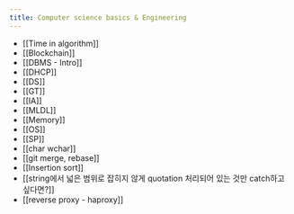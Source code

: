 ```yaml
---
title: Computer science basics & Engineering
---
```

- [[Time in algorithm]]
- [[Blockchain]]
- [[DBMS - Intro]]
- [[DHCP]]
- [[DS]]
- [[GT]]
- [[IA]]
- [[MLDL]]
- [[Memory]]
- [[OS]]
- [[SP]]
- [[char wchar]]
- [[git merge, rebase]]
- [[Insertion sort]]
- [[string에서 넓은 범위로 잡히지 않게 quotation 처리되어 있는 것만 catch하고 싶다면?]]
- [[reverse proxy - haproxy]]